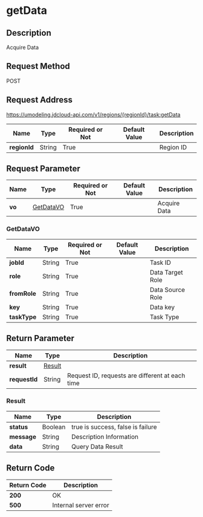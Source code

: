 # getData


## Description
Acquire Data


## Request Method
POST

## Request Address
https://umodeling.jdcloud-api.com/v1/regions/{regionId}/task:getData

|Name|Type|Required or Not|Default Value|Description|
|---|---|---|---|---|
|**regionId**|String|True| |Region ID|

## Request Parameter
|Name|Type|Required or Not|Default Value|Description|
|---|---|---|---|---|
|**vo**|[GetDataVO](getdata#getdatavo)|True| |Acquire Data|

### <div id="getdatavo">GetDataVO</div>
|Name|Type|Required or Not|Default Value|Description|
|---|---|---|---|---|
|**jobId**|String|True| |Task ID|
|**role**|String|True| |Data Target Role|
|**fromRole**|String|True| |Data Source Role|
|**key**|String|True| |Data key|
|**taskType**|String|True| |Task Type|

## Return Parameter
|Name|Type|Description|
|---|---|---|
|**result**|[Result](getdata#result)| |
|**requestId**|String|Request ID, requests are different at each time|

### <div id="result">Result</div>
|Name|Type|Description|
|---|---|---|
|**status**|Boolean|true is success, false is failure|
|**message**|String|Description Information|
|**data**|String|Query Data Result|

## Return Code
|Return Code|Description|
|---|---|
|**200**|OK|
|**500**|Internal server error|
